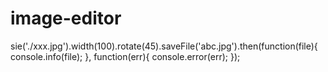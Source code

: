 # image-editor


sie('./xxx.jpg').width(100).rotate(45).saveFile('abc.jpg').then(function(file){
    console.info(file);
}, function(err){
    console.error(err);
});
